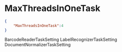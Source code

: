 # MaxThreadsInOneTask

```json
{
    "MaxThreadsInOneTask":4
}
```

BarcodeReaderTaskSetting
LabelRecognizerTaskSetting
DocumentNormalizerTaskSetting
